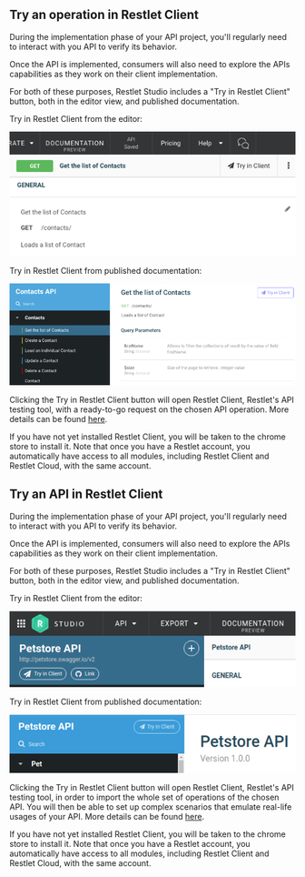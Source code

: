 
## Try an operation in Restlet Client

During the implementation phase of your API project, you'll regularly need to interact with you API to verify its behavior.

Once the API is implemented, consumers will also need to explore the APIs capabilities as they work on their client implementation.

For both of these purposes, Restlet Studio includes a "Try in Restlet Client" button, both in the editor view, and published documentation.

Try in Restlet Client from the editor:

![Try in Restlet Client from the editor](images/tryoperationeditor.png "Try in Restlet Client from the editor")

Try in Restlet Client from published documentation:

![Try in Restlet Client from published documentation](images/tryoperationdoc.png "Try in Restlet Client from published documentation")

Clicking the Try in Restlet Client button will open Restlet Client, Restlet's API testing tool, with a ready-to-go request on the chosen API operation.
More details can be found [here](../../../client/user-guide/debug-discover/import).

If you have not yet installed Restlet Client, you will be taken to the chrome store to install it. Note that once you have a Restlet account, you automatically have access to all modules, including Restlet Client and Restlet Cloud, with the same account.



## Try an API in Restlet Client

During the implementation phase of your API project, you'll regularly need to interact with you API to verify its behavior.

Once the API is implemented, consumers will also need to explore the APIs capabilities as they work on their client implementation.

For both of these purposes, Restlet Studio includes a "Try in Restlet Client" button, both in the editor view, and published documentation.

Try in Restlet Client from the editor:

![Try in Restlet Client from the editor](images/tryapieditor.png "Try in Restlet Client from the editor")

Try in Restlet Client from published documentation:

![Try in Restlet Client from published documentation](images/tryapidoc.png "Try in Restlet Client from published documentation")

Clicking the Try in Restlet Client button will open Restlet Client, Restlet's API testing tool, in order to import the whole set of operations of the chosen API. You will then be able to set up complex scenarios that emulate real-life usages of your API.
More details can be found [here](../../../client/user-guide/debug-discover/import).

If you have not yet installed Restlet Client, you will be taken to the chrome store to install it. Note that once you have a Restlet account, you automatically have access to all modules, including Restlet Client and Restlet Cloud, with the same account.